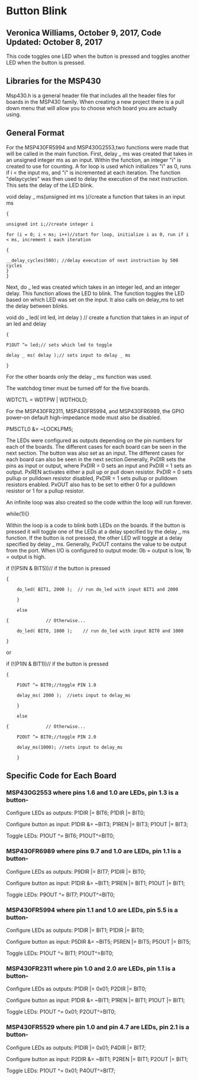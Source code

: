 # Button Blink 
## Veronica Williams, October 9, 2017, Code Updated: October 8, 2017 

This code toggles one LED when the button is pressed and toggles another LED when the button is pressed. 

## Libraries for the MSP430
Msp430.h is a general header file that includes all the header files for boards in the MSP430 family. When creating a new project there is a pull down menu that will allow you to choose which board you are actually using. 

## General Format

For the MSP430FR5994 and MSP430G2553,two functions were made that will be called in the main function. First, delay _ ms was created that takes in an unsigned integer ms as an input. Within the function, an integer "i" is created to use for counting. A for loop is used which initializes "i" as 0, runs if i < the input ms, and "i" is incremented at each iteration. The function "delaycycles" was then used to delay the execution of the next instruction. This sets the delay of the LED blink.  

void delay _ ms(unsigned int ms )//create a function that takes in an input ms

	{

	unsigned int i;//create integer i

	for (i = 0; i < ms; i++)//start for loop, initialize i as 0, run if i < ms, increment i each iteration

	{

	__delay_cycles(500); //delay execution of next instruction by 500 cycles
	}
	}

Next, do _ led was created which takes in an integer led, and an integer delay. This function allows the LED to blink. The function toggles the LED based on which LED was set on the input. It also calls on delay_ms to set the delay between blinks. 

void do _ led( int led, int delay ) // create a function that takes in an input of an led and delay

	{

    P1OUT ^= led;// sets which led to toggle
    
   	delay _ ms( delay );// sets input to delay _ ms
    
	}

For the other boards only the delay _ ms function was used. 

The watchdog timer must be turned off for the five boards. 

WDTCTL = WDTPW | WDTHOLD;

For the MSP430FR2311, MSP430FR5994, and MSP430FR6989, the GPIO power-on default high-impedance mode must also be disabled.

PM5CTL0 &= ~LOCKLPM5;

The LEDs were configured as outputs depending on the pin numbers for each of the boards. The different cases for each board can be seen in the next section. The button was also set as an input. The different cases for each board can also be seen in the next section.Generally, PxDIR sets the pins as input or output, where PxDIR = 0 sets an input and PxDIR = 1 sets an output. PxREN activates either a pull up or pull down resistor. PxDIR = 0 sets pullup or pulldown resistor disabled, PxDIR = 1 sets pullup or pulldown resistors enabled. PxOUT also has to be set to either 0 for a pulldown resistor or 1 for a pullup resistor.
 
An infinite loop was also created so the code within the loop will run forever. 

while(1){}

Within the loop is a code to blink both LEDs on the boards. If the button is pressed it will toggle one of the LEDs at a delay specified by the delay _ ms function. If the button is not pressed, the other LED will toggle at a delay specified by delay _ ms. Generally, PxOUT contains the value to be output from the port. When I/O is configured to output mode: 0b = output is low, 1b = output is high. 

if (!(P5IN & BIT5))// if the button is pressed

	{      
		
        do_led( BIT1, 2000 );  // run do_led with input BIT1 and 2000
	    
        }
	
        else
	
	{              // Otherwise...
		
        do_led( BIT0, 1000 );    // run do_led with input BIT0 and 1000
	
	}
            
or

if (!(P1IN & BIT1))// if the button is pressed

	{      
		
        P1OUT ^= BIT0;//toggle PIN 1.0
	    
        delay_ms( 2000 );  //sets input to delay_ms
	       
        }
	
        else
	
	{              // Otherwise...
		
        P2OUT ^= BIT0;//toggle PIN 2.0
	    
        delay_ms(1000); //sets input to delay_ms  
	       
        }


## Specific Code for Each Board
### MSP430G2553 where pins 1.6 and 1.0 are LEDs, pin 1.3 is a button-

Configure LEDs as outputs: P1DIR |= BIT6; P1DIR |= BIT0; 

Configure button as input: P1DIR &= ~BIT3; P1REN |= BIT3; P1OUT |= BIT3;

Toggle LEDs: P1OUT ^= BIT6; P1OUT^=BIT0;

### MSP430FR6989 where pins 9.7 and 1.0 are LEDs, pin 1.1 is a button-

Configure LEDs as outputs: P9DIR |= BIT7; P1DIR |= BIT0;  

Configure button as input: P1DIR &= ~BIT1; P1REN |= BIT1; P1OUT |= BIT1;

Toggle LEDs: P9OUT ^= BIT7; P1OUT^=BIT0;

### MSP430FR5994 where pin 1.1 and 1.0 are LEDs, pin 5.5 is a button-

Configure LEDs as outputs:  P1DIR |= BIT1; P1DIR |= BIT0;  

Configure button as input: P5DIR &= ~BIT5; P5REN |= BIT5; P5OUT |= BIT5;

Toggle LEDs: P1OUT ^= BIT1; P1OUT^=BIT0;

### MSP430FR2311 where pin 1.0 and 2.0 are LEDs, pin 1.1 is a button-

Configure LEDs as outputs:  P1DIR |= 0x01; P2DIR |= BIT0; 

Configure button as input: P1DIR &= ~BIT1; P1REN |= BIT1; P1OUT |= BIT1;

Toggle LEDs: P1OUT ^= 0x01; P2OUT^=BIT0;

### MSP430FR5529 where pin 1.0 and pin 4.7 are LEDs, pin 2.1 is a button-
Configure LEDs as outputs:  P1DIR |= 0x01;  P4DIR |= BIT7;  

Configure button as input: P2DIR &= ~BIT1; P2REN |= BIT1; P2OUT |= BIT1;

Toggle LEDs: P1OUT ^= 0x01; P4OUT^=BIT7;

